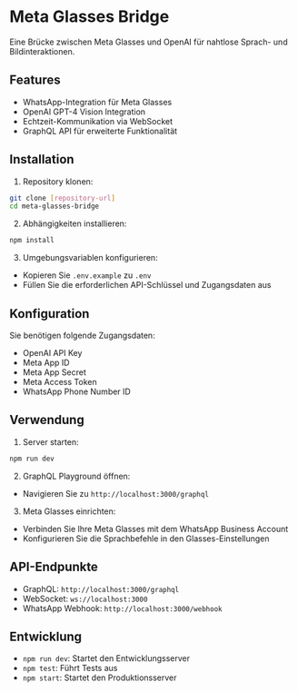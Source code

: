 # Meta Glasses Bridge

Eine Brücke zwischen Meta Glasses und OpenAI für nahtlose Sprach- und Bildinteraktionen.

## Features

- WhatsApp-Integration für Meta Glasses
- OpenAI GPT-4 Vision Integration
- Echtzeit-Kommunikation via WebSocket
- GraphQL API für erweiterte Funktionalität

## Installation

1. Repository klonen:
```bash
git clone [repository-url]
cd meta-glasses-bridge
```

2. Abhängigkeiten installieren:
```bash
npm install
```

3. Umgebungsvariablen konfigurieren:
- Kopieren Sie `.env.example` zu `.env`
- Füllen Sie die erforderlichen API-Schlüssel und Zugangsdaten aus

## Konfiguration

Sie benötigen folgende Zugangsdaten:

- OpenAI API Key
- Meta App ID
- Meta App Secret
- Meta Access Token
- WhatsApp Phone Number ID

## Verwendung

1. Server starten:
```bash
npm run dev
```

2. GraphQL Playground öffnen:
- Navigieren Sie zu `http://localhost:3000/graphql`

3. Meta Glasses einrichten:
- Verbinden Sie Ihre Meta Glasses mit dem WhatsApp Business Account
- Konfigurieren Sie die Sprachbefehle in den Glasses-Einstellungen

## API-Endpunkte

- GraphQL: `http://localhost:3000/graphql`
- WebSocket: `ws://localhost:3000`
- WhatsApp Webhook: `http://localhost:3000/webhook`

## Entwicklung

- `npm run dev`: Startet den Entwicklungsserver
- `npm test`: Führt Tests aus
- `npm start`: Startet den Produktionsserver